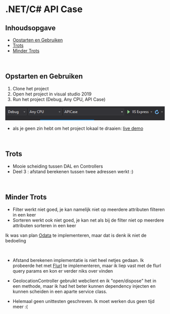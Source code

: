 # .NET/C# API Case

## Inhoudsopgave
* [Opstarten en Gebruiken](#opstarten-en-gebruiken)
* [Trots](#trots)
* [Minder Trots](#minder-trots)

<br>

## Opstarten en Gebruiken

1. Clone het project
2. Open het project in visual studio 2019
3. Run het project (Debug, Any CPU, API Case)

![screenshot](/_images/Screenshot_1.png)

* als je geen zin hebt om het project lokaal te draaien: [live demo](https://sbcase.dannycao.io/swagger/index.html)

<br>

## Trots

* Mooie scheiding tussen DAL en Controllers
* Deel 3 : afstand berekenen tussen twee adressen werkt :) 

<br>

## Minder Trots

* Filter werkt niet goed, je kan namelijk niet op meerdere attributen filteren in een keer
* Sorteren werkt ook niet goed, je kan net als bij de filter niet op meerdere attributen sorteren in een keer

Ik was van plan [Odata](https://www.odata.org/) te implementeren, maar dat is denk ik niet de bedoeling


<br>

* Afstand berekenen implementatie is niet heel netjes gedaan. Ik probeerde het met [Flurl](https://flurl.dev/) te implementeren, maar ik liep vast met de flurl query params en kon er verder niks over vinden
* GeolocationController gebruikt webclient en ik "open/dispose" het in een methode, maar ik had het beter kunnen dependency injecten en kunnen scheiden in een aparte service class. 

* Helemaal geen unittesten geschreven. Ik moet werken dus geen tijd meer :(